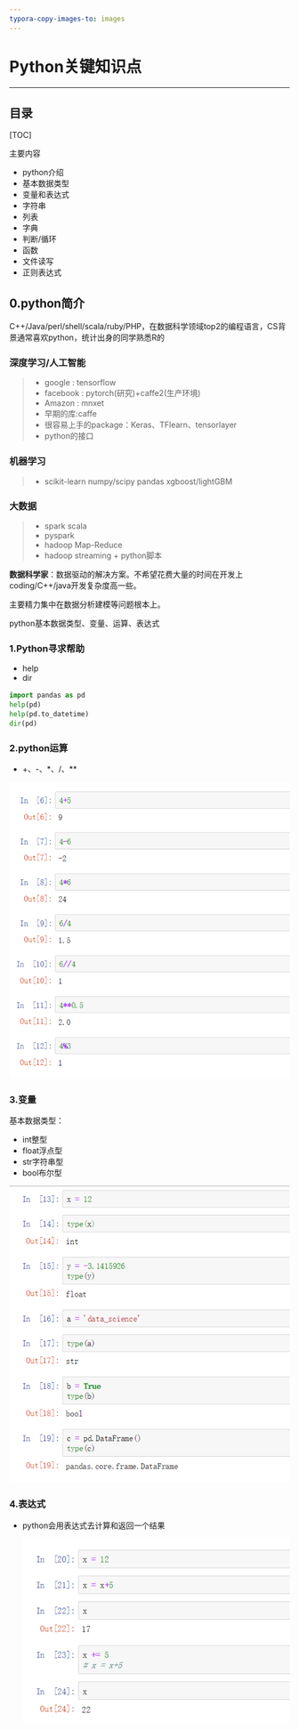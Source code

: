 ```yaml
---
typora-copy-images-to: images
---
```


# Python关键知识点

------
## 目录

[TOC]

主要内容

- python介绍
- 基本数据类型
- 变量和表达式
- 字符串
- 列表
- 字典
- 判断/循环
- 函数
- 文件读写
- 正则表达式





##  0.python简介

C++/Java/perl/shell/scala/ruby/PHP，在数据科学领域top2的编程语言，CS背景通常喜欢python，统计出身的同学熟悉R的



### 深度学习/人工智能

> * google : tensorflow
> * facebook : pytorch(研究)+caffe2(生产环境)
> * Amazon : mnxet
> * 早期的库:caffe
> * 很容易上手的package：Keras、TFlearn、tensorlayer
> * python的接口



### 机器学习

> * scikit-learn numpy/scipy pandas xgboost/lightGBM



### 大数据

> * spark scala
> * pyspark
> * hadoop Map-Reduce
> * hadoop streaming + python脚本



**数据科学家**：数据驱动的解决方案。不希望花费大量的时间在开发上coding/C++/java开发复杂度高一些。

主要精力集中在数据分析建模等问题根本上。



python基本数据类型、变量、运算、表达式

### 1.Python寻求帮助

- help
- dir




```python
import pandas as pd
help(pd)
help(pd.to_datetime)
dir(pd)
```



### 2.python运算

- +、-、*、/、**

![1556312222789](./images/1556312222789.png)



### 3.变量

基本数据类型：

- int整型
- float浮点型
- str字符串型
- bool布尔型



![1556312055136](./images/1556312055136.png)

### 4.表达式

- python会用表达式去计算和返回一个结果

  ![1556314705959](./images/1556314705959.png)

